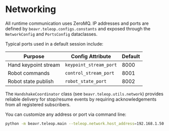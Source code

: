 # Networking

All runtime communication uses ZeroMQ. IP addresses and ports are defined by `beavr.teleop.configs.constants` and exposed through the `NetworkConfig` and `PortsConfig` dataclasses.

Typical ports used in a default session include:

| Purpose | Config Attribute | Default |
|---------|-----------------|---------|
| Hand keypoint stream | `keypoint_stream_port` | 8000 |
| Robot commands | `control_stream_port` | 8001 |
| Robot state publish | `robot_state_port` | 8002 |

The `HandshakeCoordinator` class (see `beavr.teleop.utils.network`) provides reliable delivery for stop/resume events by requiring acknowledgements from all registered subscribers.

You can customize any address or port via command line:

```bash
python -m beavr.teleop.main --teleop.network.host_address=192.168.1.50 --teleop.ports.control_stream_port=9001
```
